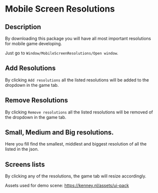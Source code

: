 # Mobile Screen Resolutions

## Description

By downloading this package you will have all most important resolutions for mobile game developing.

Just go to `Window/MobileScreenResolutions/Open window`.

## Add Resolutions

By clicking `Add resolutions` all the listed resolutions will be added to the dropdown in the game tab.

## Remove Resolutions

By clicking `Remove resolutions` all the listed resolutions will be removed of the dropdown in the game tab.

## Small, Medium and Big resolutions.

Here you fill find the smallest, middlest and biggest resolution of all the listed in the json. 

## Screens lists

By clicking any of the resolutions, the game tab will resize accordingly. 


Assets used for demo scene:
https://kenney.nl/assets/ui-pack